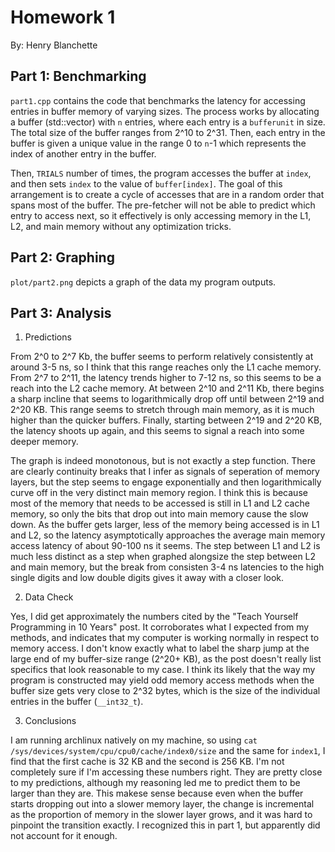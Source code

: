# Homework 1

By: Henry Blanchette


## Part 1: Benchmarking

`part1.cpp` contains the code that benchmarks the latency for accessing entries in buffer memory of varying sizes. The process works by allocating a buffer (std::vector) with `n` entries, where each entry is a `bufferunit` in size. The total size of the buffer ranges from 2^10 to 2^31. Then, each entry in the buffer is given a unique value in the range 0 to `n`-1 which represents the index of another entry in the buffer.

Then, `TRIALS` number of times, the program accesses the buffer at `index`, and then sets `index` to the value of `buffer[index]`. The goal of this arrangement is to create a cycle of accesses that are in a random order that spans most of the buffer. The pre-fetcher will not be able to predict which entry to access next, so it effectively is only accessing memory in the L1, L2, and main memory without any optimization tricks.



## Part 2: Graphing

`plot/part2.png` depicts a graph of the data my program outputs.



## Part 3: Analysis

1. Predictions

From 2^0 to 2^7 Kb, the buffer seems to perform relatively consistently at around 3-5 ns, so I think that this range reaches only the L1 cache memory. From 2^7 to 2^11, the latency trends higher to 7-12 ns, so this seems to be a reach into the L2 cache memory. At between 2^10 and 2^11 Kb, there begins a sharp incline that seems to logarithmically drop off until between 2^19 and 2^20 KB. This range seems to stretch through main memory, as it is much higher than the quicker buffers. Finally, starting between 2^19 and 2^20 KB, the latency shoots up again, and this seems to signal a reach into some deeper memory.

The graph is indeed monotonous, but is not exactly a step function. There are clearly continuity breaks that I infer as signals of seperation of memory layers, but the step seems to engage exponentially and then logarithmically curve off in the very distinct main memory region. I think this is because most of the memory that needs to be accessed is still in L1 and L2 cache memory, so only the bits that drop out into main memory cause the slow down. As the buffer gets larger, less of the memory being accessed is in L1 and L2, so the latency asymptotically approaches the average main memory access latency of about 90-100 ns it seems. The step between L1 and L2 is much less distinct as a step when graphed alongsize the step between L2 and main memory, but the break from consisten 3-4 ns latencies to the high single digits and low double digits gives it away with a closer look.

2. Data Check

Yes, I did get approximately the numbers cited by the "Teach Yourself Programming in 10 Years" post. It corroborates what I expected from my methods, and indicates that my computer is working normally in respect to memory access. I don't know exactly what to label the sharp jump at the large end of my buffer-size range (2^20+ KB), as the post doesn't really list specifics that look reasonable to my case. I think its likely that the way my program is constructed may yield odd memory access methods when the buffer size gets very close to 2^32 bytes, which is the size of the individual entries in the buffer (`__int32_t`).

3. Conclusions

I am running archlinux natively on my machine, so using `cat /sys/devices/system/cpu/cpu0/cache/index0/size` and the same for `index1`, I find that the first cache is 32 KB and the second is 256 KB. I'm not completely sure if I'm accessing these numbers right. They are pretty close to my predictions, although my reasoning led me to predict them to be larger than they are. This makese sense because even when the buffer starts dropping out into a slower memory layer, the change is incremental as the proportion of memory in the slower layer grows, and it was hard to pinpoint the transition exactly. I recognized this in part 1, but apparently did not account for it enough. 
